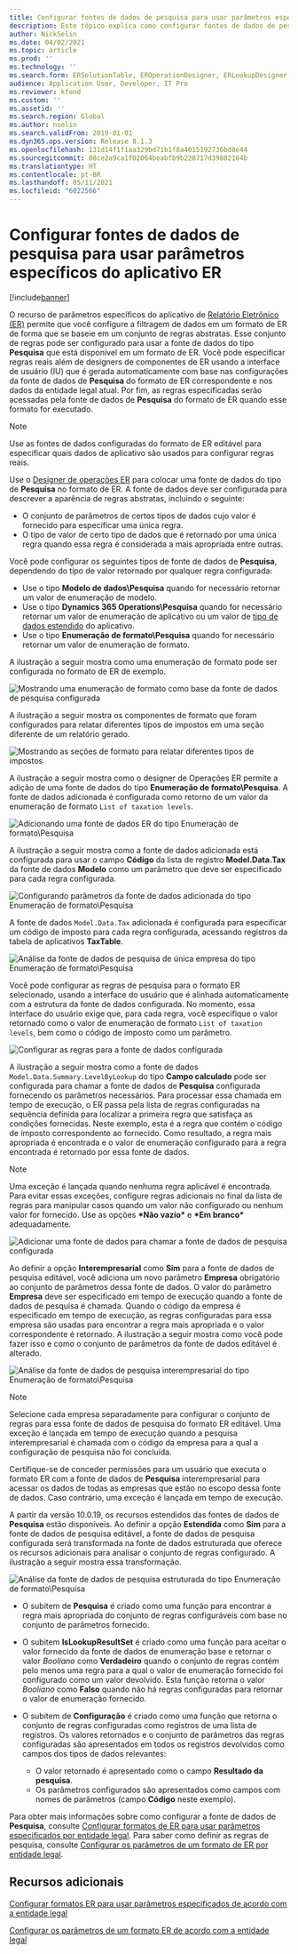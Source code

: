 ```yaml
---
title: Configurar fontes de dados de pesquisa para usar parâmetros específicos do aplicativo ER
description: Este tópico explica como configurar fontes de dados de pesquisa em formatos de relatório eletrônico (ER) para usar parâmetros especificados específicos de aplicativo ER.
author: NickSelin
ms.date: 04/02/2021
ms.topic: article
ms.prod: ''
ms.technology: ''
ms.search.form: ERSolutionTable, EROperationDesigner, ERLookupDesigner, ERComponentLookupStructureEditing
audience: Application User, Developer, IT Pro
ms.reviewer: kfend
ms.custom: ''
ms.assetid: ''
ms.search.region: Global
ms.author: nselin
ms.search.validFrom: 2019-01-01
ms.dyn365.ops.version: Release 8.1.3
ms.openlocfilehash: 131d14f1f1aa329bd71b1f8a4015192736bd8e44
ms.sourcegitcommit: 08ce2a9ca1f02064beabfb9b228717d39882164b
ms.translationtype: HT
ms.contentlocale: pt-BR
ms.lasthandoff: 05/11/2021
ms.locfileid: "6022566"
---
```

# <a name="configure-lookup-data-sources-to-use-er-application-specific-parameters"></a>Configurar fontes de dados de pesquisa para usar parâmetros específicos do aplicativo ER 

[!include[banner](../includes/banner.md)]

O recurso de parâmetros específicos do aplicativo de [Relatório Eletrônico (ER)](general-electronic-reporting.md) permite que você configure a filtragem de dados em um formato de ER de forma que se baseie em um conjunto de regras abstratas. Esse conjunto de regras pode ser configurado para usar a fonte de dados do tipo **Pesquisa** que está disponível em um formato de ER. Você pode especificar regras reais além de designers de componentes de ER usando a interface de usuário (IU) que é gerada automaticamente com base nas configurações da fonte de dados de **Pesquisa** do formato de ER correspondente e nos dados da entidade legal atual. Por fim, as regras especificadas serão acessadas pela fonte de dados de **Pesquisa** do formato de ER quando esse formato for executado.

> [!NOTE]
> Use as fontes de dados configuradas do formato de ER editável para especificar quais dados de aplicativo são usados para configurar regras reais.

Use o [Designer de operações ER](general-electronic-reporting.md#building-a-format-that-uses-a-data-model-as-a-base) para colocar uma fonte de dados do tipo de **Pesquisa** no formato de ER. A fonte de dados deve ser configurada para descrever a aparência de regras abstratas, incluindo o seguinte:

   - O conjunto de parâmetros de certos tipos de dados cujo valor é fornecido para especificar uma única regra.
   - O tipo de valor de certo tipo de dados que é retornado por uma única regra quando essa regra é considerada a mais apropriada entre outras.

Você pode configurar os seguintes tipos de fonte de dados de **Pesquisa**, dependendo do tipo de valor retornado por qualquer regra configurada:

   - Use o tipo **Modelo de dados\Pesquisa** quando for necessário retornar um valor de enumeração de modelo.
   - Use o tipo **Dynamics 365 Operations\Pesquisa** quando for necessário retornar um valor de enumeração de aplicativo ou um valor de [tipo de dados estendido](../extensibility/extensible-edts.md)  do aplicativo.
   - Use o tipo **Enumeração de formato\Pesquisa** quando for necessário retornar um valor de enumeração de formato.

A ilustração a seguir mostra como uma enumeração de formato pode ser configurada no formato de ER de exemplo.

   ![Mostrando uma enumeração de formato como base da fonte de dados de pesquisa configurada](./media/er-lookup-data-sources-img1.gif)

A ilustração a seguir mostra os componentes de formato que foram configurados para relatar diferentes tipos de impostos em uma seção diferente de um relatório gerado.

   ![Mostrando as seções de formato para relatar diferentes tipos de impostos](./media/er-lookup-data-sources-img2.png)

A ilustração a seguir mostra como o designer de Operações ER permite a adição de uma fonte de dados do tipo **Enumeração de formato\Pesquisa**.  A fonte de dados adicionada é configurada como retorno de um valor da enumeração de formato `List of taxation levels`.

   ![Adicionando uma fonte de dados ER do tipo Enumeração de formato\Pesquisa](./media/er-lookup-data-sources-img3.gif)

A ilustração a seguir mostra como a fonte de dados adicionada está configurada para usar o campo **Código** da lista de registro **Model.Data.Tax** da fonte de dados **Modelo** como um parâmetro que deve ser especificado para cada regra configurada.

![Configurando parâmetros da fonte de dados adicionada do tipo Enumeração de formato\Pesquisa](./media/er-lookup-data-sources-img4.gif)

A fonte de dados `Model.Data.Tax` adicionada é configurada para especificar um código de imposto para cada regra configurada, acessando registros da tabela de aplicativos **TaxTable**.

   ![Análise da fonte de dados de pesquisa de única empresa do tipo Enumeração de formato\Pesquisa](./media/er-lookup-data-sources-img5.gif)

Você pode configurar as regras de pesquisa para o formato ER selecionado, usando a interface do usuário que é alinhada automaticamente com a estrutura da fonte de dados configurada. No momento, essa interface do usuário exige que, para cada regra, você especifique o valor retornado como o valor de enumeração de formato `List of taxation levels`, bem como o código de imposto como um parâmetro.

   ![Configurar as regras para a fonte de dados configurada](./media/er-lookup-data-sources-img6.gif)

A ilustração a seguir mostra como a fonte de dados `Model.Data.Summary.LevelByLookup` do tipo **Campo calculado** pode ser configurada para chamar a fonte de dados de **Pesquisa** configurada fornecendo os parâmetros necessários. Para processar essa chamada em tempo de execução, o ER passa pela lista de regras configuradas na sequência definida para localizar a primeira regra que satisfaça as condições fornecidas. Neste exemplo, esta é a regra que contém o código de imposto correspondente ao fornecido. Como resultado, a regra mais apropriada é encontrada e o valor de enumeração configurado para a regra encontrada é retornado por essa fonte de dados.

> [!NOTE]
> Uma exceção é lançada quando nenhuma regra aplicável é encontrada. Para evitar essas exceções, configure regras adicionais no final da lista de regras para manipular casos quando um valor não configurado ou nenhum valor for fornecido. Use as opções **\*Não vazio\*** e **\*Em branco\*** adequadamente.  
>
> ![Adicionar uma fonte de dados para chamar a fonte de dados de pesquisa configurada](./media/er-lookup-data-sources-img7.png)

Ao definir a opção **Interempresarial** como **Sim** para a fonte de dados de pesquisa editável, você adiciona um novo parâmetro **Empresa** obrigatório ao conjunto de parâmetros dessa fonte de dados. O valor do parâmetro **Empresa** deve ser especificado em tempo de execução quando a fonte de dados de pesquisa é chamada. Quando o código da empresa é especificado em tempo de execução, as regras configuradas para essa empresa são usadas para encontrar a regra mais apropriada e o valor correspondente é retornado. A ilustração a seguir mostra como você pode fazer isso e como o conjunto de parâmetros da fonte de dados editável é alterado.

   ![Análise da fonte de dados de pesquisa interempresarial do tipo Enumeração de formato\Pesquisa](./media/er-lookup-data-sources-img8.gif)

> [!NOTE]
> Selecione cada empresa separadamente para configurar o conjunto de regras para essa fonte de dados de pesquisa do formato ER editável. Uma exceção é lançada em tempo de execução quando a pesquisa interempresarial é chamada com o código da empresa para a qual a configuração de pesquisa não foi concluída.
>
> Certifique-se de conceder permissões para um usuário que executa o formato ER com a fonte de dados de **Pesquisa** interempresarial para acessar os dados de todas as empresas que estão no escopo dessa fonte de dados. Caso contrário, uma exceção é lançada em tempo de execução.

A partir da versão 10.0.19, os recursos estendidos das fontes de dados de **Pesquisa** estão disponíveis. Ao definir a opção **Estendida** como **Sim** para a fonte de dados de pesquisa editável, a fonte de dados de pesquisa configurada será transformada na fonte de dados estruturada que oferece os recursos adicionais para analisar o conjunto de regras configurado. A ilustração a seguir mostra essa transformação.

   ![Análise da fonte de dados de pesquisa estruturada do tipo Enumeração de formato\Pesquisa](./media/er-lookup-data-sources-img9.gif)

- O subitem de **Pesquisa** é criado como uma função para encontrar a regra mais apropriada do conjunto de regras configuráveis com base no conjunto de parâmetros fornecido.
- O subitem **IsLookupResultSet** é criado como uma função para aceitar o valor fornecido da fonte de dados de enumeração base e retornar o valor *Booliano* como **Verdadeiro** quando o conjunto de regras contém pelo menos uma regra para a qual o valor de enumeração fornecido foi configurado como um valor devolvido. Esta função retorna o valor *Booliano* como **Falso** quando não há regras configuradas para retornar o valor de enumeração fornecido.
- O subitem de **Configuração** é criado como uma função que retorna o conjunto de regras configuradas como registros de uma lista de registros. Os valores retornados e o conjunto de parâmetros das regras configuradas são apresentados em todos os registros devolvidos como campos dos tipos de dados relevantes:

    - O valor retornado é apresentado como o campo **Resultado da pesquisa**.
    - Os parâmetros configurados são apresentados como campos com nomes de parâmetros (campo **Código** neste exemplo).

Para obter mais informações sobre como configurar a fonte de dados de **Pesquisa**, consulte [Configurar formatos de ER para usar parâmetros especificados por entidade legal](er-app-specific-parameters-configure-format.md). Para saber como definir as regras de pesquisa, consulte [Configurar os parâmetros de um formato de ER por entidade legal](er-app-specific-parameters-set-up.md).

## <a name="additional-resources"></a>Recursos adicionais

[Configurar formatos ER para usar parâmetros especificados de acordo com a entidade legal](er-app-specific-parameters-configure-format.md)

[Configurar os parâmetros de um formato ER de acordo com a entidade legal](er-app-specific-parameters-set-up.md)
